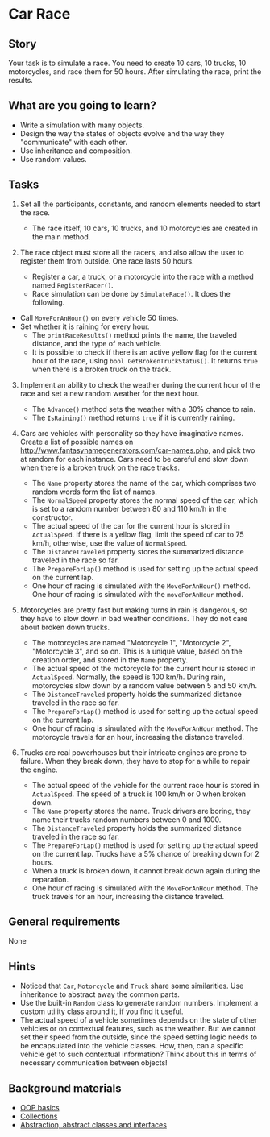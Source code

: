 # Car Race

## Story

Your task is to simulate a race. You need to create 10
cars, 10 trucks, 10 motorcycles, and race them for 50 hours. After
simulating the race, print the results.

## What are you going to learn?

- Write a simulation with many objects.
- Design the way the states of objects evolve and the way they "communicate" with each other.
- Use inheritance and composition.
- Use random values.

## Tasks

1. Set all the participants, constants, and random elements needed to start the race.
    - The race itself, 10 cars, 10 trucks, and 10 motorcycles are created in the main method.

2. The race object must store all the racers, and also allow the user to register them from outside. One race lasts 50 hours.
    - Register a car, a truck, or a motorcycle into the race with a method named `RegisterRacer()`.
    - Race simulation can be done by `SimulateRace()`. It does the following.
  - Call `MoveForAnHour()` on every vehicle 50 times.
  - Set whether it is raining for every hour.
    - The `printRaceResults()` method prints the name, the traveled distance, and the type of each vehicle.
    - It is possible to check if there is an active yellow flag for the current hour of the race, using `bool GetBrokenTruckStatus()`. It returns `true` when there is a broken truck on the track.

3. Implement an ability to check the weather during the current hour of the race and set a new random weather for the next hour.
    - The `Advance()` method sets the weather with a 30% chance to rain.
    - The `IsRaining()` method returns `true` if it is currently raining.

4. Cars are vehicles with personality so they have imaginative names. Create a list of possible names on http://www.fantasynamegenerators.com/car-names.php, and pick two at random for each instance. Cars need to be careful and slow down when there is a broken truck on the race tracks.
    - The `Name` property stores the name of the car, which comprises two random words form the list of names.
    - The `NormalSpeed` property stores the normal speed of the car, which is set to a random number between 80 and 110 km/h in the constructor.
    - The actual speed of the car for the current hour is stored in `ActualSpeed`. If there is a yellow flag, limit the speed of car to 75 km/h, otherwise, use the value of `NormalSpeed`.
    - The `DistanceTraveled` property stores the summarized distance traveled in the race so far.
    - The `PrepareForLap()` method is used for setting up the actual speed on the current lap.
    - One hour of racing is simulated with the `MoveForAnHour()` method. One hour of racing is simulated with the `moveForAnHour` method.

5. Motorcycles are pretty fast but making turns in rain is dangerous, so they have to slow down in bad weather conditions. They do not care about broken down trucks.
    - The motorcycles are named "Motorcycle 1", "Motorcycle 2", "Motorcycle 3", and so on. This is a unique value, based on the creation order, and stored in the `Name` property.
    - The actual speed of the motorcycle for the current hour is stored in `ActualSpeed`. Normally, the speed is 100 km/h. During rain, motorcycles slow down by a random value between 5 and 50 km/h.
    - The `DistanceTraveled` property holds the summarized distance traveled in the race so far.
    - The `PrepareForLap()` method is used for setting up the actual speed on the current lap.
    - One hour of racing is simulated with the `MoveForAnHour` method. The motorcycle travels for an hour, increasing the distance traveled.

6. Trucks are real powerhouses but their intricate engines are prone to failure. When they break down, they have to stop for a while to repair the engine.
    - The actual speed of the vehicle for the current race hour is stored in `ActualSpeed`. The speed of a truck is 100 km/h or 0 when broken down.
    - The `Name` property stores the name. Truck drivers are boring, they name their trucks random numbers between 0 and 1000.
    - The `DistanceTraveled` property holds the summarized distance traveled in the race so far.
    - The `PrepareForLap()` method is used for setting up the actual speed on the current lap. Trucks have a 5% chance of breaking down for 2 hours.
    - When a truck is broken down, it cannot break down again during the reparation.
    - One hour of racing is simulated with the `MoveForAnHour` method. The truck travels for an hour, increasing the distance traveled.

## General requirements

None

## Hints

- Noticed that `Car`, `Motorcycle` and `Truck` share some similarities.
  Use inheritance to abstract away the common parts.
- Use the built-in `Random` class to generate random numbers.
  Implement a custom utility class around it, if you find it useful.
- The actual speed of a vehicle sometimes depends on the state of other vehicles or
  on contextual features, such as the weather. But we cannot set their speed from the outside,
  since the speed setting logic needs to be encapsulated into the vehicle classes.
  How, then, can a specific vehicle get to such contextual information? Think about this
  in terms of necessary communication between objects!

## Background materials

- [OOP basics](project/curriculum/materials/pages/csharp/basics-of-object-oriented-programming.md)
- [Collections](project/curriculum/materials/pages/csharp/collections.md)
- [Abstraction, abstract classes and interfaces](project/curriculum/materials/pages/csharp/abstraction.md)


